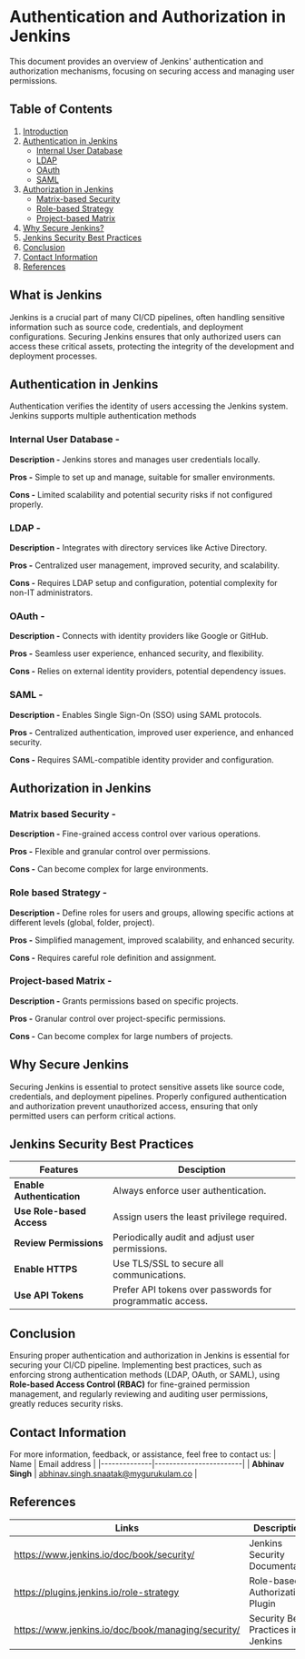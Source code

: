 # Authentication and Authorization in Jenkins

This document provides an overview of Jenkins' authentication and authorization mechanisms, focusing on securing access and managing user permissions.

## Table of Contents
1. [Introduction](#what-is-jenkins)
2. [Authentication in Jenkins](#authentication-in-jenkins)
   - [Internal User Database](#internal-user-database)
   - [LDAP](#ldap)
   - [OAuth](#oauth)
   - [SAML](#saml)
4. [Authorization in Jenkins](#authorization-in-jenkins)
   - [Matrix-based Security](#matrix-based-Security)
   - [Role-based Strategy](#role-based-strategy)
   - [Project-based Matrix](#project-based-matrix)
5. [Why Secure Jenkins?](#why-secure-jenkins)
6. [Jenkins Security Best Practices](#jenkins-security-best-practices)
7. [Conclusion](#conclusion)
8. [Contact Information](#contact-information)
9. [References](#references)

## What is Jenkins

Jenkins is a crucial part of many CI/CD pipelines, often handling sensitive information such as source code, credentials, and deployment configurations. Securing Jenkins ensures that only authorized users can access these critical assets, protecting the integrity of the development and deployment processes.


## Authentication in Jenkins

Authentication verifies the identity of users accessing the Jenkins system. Jenkins supports multiple authentication methods


### Internal User Database -

**Description -** Jenkins stores and manages user credentials locally.

**Pros -** Simple to set up and manage, suitable for smaller environments.

**Cons -** Limited scalability and potential security risks if not configured properly.

### LDAP -

**Description -** Integrates with directory services like Active Directory.

**Pros -** Centralized user management, improved security, and scalability.

**Cons -** Requires LDAP setup and configuration, potential complexity for non-IT administrators.

### OAuth -

**Description -** Connects with identity providers like Google or GitHub.

**Pros -** Seamless user experience, enhanced security, and flexibility.

**Cons -** Relies on external identity providers, potential dependency issues.

### SAML -

**Description -** Enables Single Sign-On (SSO) using SAML protocols.

**Pros -** Centralized authentication, improved user experience, and enhanced security.

**Cons -** Requires SAML-compatible identity provider and configuration.

## Authorization in Jenkins

### Matrix based Security -

**Description -** Fine-grained access control over various operations.

**Pros -** Flexible and granular control over permissions.

**Cons -** Can become complex for large environments.

### Role based Strategy -

**Description -** Define roles for users and groups, allowing specific actions at different levels (global, folder, project).

**Pros -** Simplified management, improved scalability, and enhanced security.

**Cons -** Requires careful role definition and assignment.

### Project-based Matrix -

**Description -** Grants permissions based on specific projects.

**Pros -** Granular control over project-specific permissions.

**Cons -** Can become complex for large numbers of projects.

## Why Secure Jenkins

Securing Jenkins is essential to protect sensitive assets like source code, credentials, and deployment pipelines. Properly configured authentication and authorization prevent unauthorized access, ensuring that only permitted users can perform critical actions.


## Jenkins Security Best Practices

| **Features** |     **Desciption**   |
|------------- |----------------------|
| **Enable Authentication** | Always enforce user authentication. |
| **Use Role-based Access** | Assign users the least privilege required. |
| **Review Permissions**  | Periodically audit and adjust user permissions. |
| **Enable HTTPS** |  Use TLS/SSL to secure all communications. |
| **Use API Tokens** | Prefer API tokens over passwords for programmatic access.|

 ## Conclusion
 
Ensuring proper authentication and authorization in Jenkins is essential for securing your CI/CD pipeline. Implementing best practices, such as enforcing strong authentication methods (LDAP, OAuth, or SAML), using **Role-based Access Control (RBAC)** for fine-grained permission management, and regularly reviewing and auditing user permissions, greatly reduces security risks.

## Contact Information
For more information, feedback, or assistance, feel free to contact us:
| Name         | Email address          |
|--------------|------------------------|
| **Abhinav Singh**    | abhinav.singh.snaatak@mygurukulam.co  |
 
## References
| Links                                             | Descriptions                       |
|---------------------------------------------------|------------------------------------|
| https://www.jenkins.io/doc/book/security/ |Jenkins Security Documentation |
|https://plugins.jenkins.io/role-strategy| Role-based Authorization Plugin |
| https://www.jenkins.io/doc/book/managing/security/ |Security Best Practices in Jenkins|
